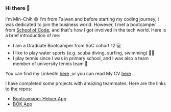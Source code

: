 ### Hi there 👋
I'm Min-Chih :smile:
I'm from Taiwan and before starting my coding journey, I was dedicated to join the business world. However, I met a bootcamper from [School of Code](https://www.schoolofcode.co.uk/), and that's how I got involved in the tech world. Here is a brief introduction of me:
- I am a Graduate Bootcamper from SoC cohort 12 :computer: 
- I like to play water sports (e.g. scuba diving, surfing, swimming) 🏊‍♀️
- I play tennis since I was in primary school, and I was also a team member of university tennis team 🎾
<span>
  
You can find my LinkedIn [here](https://www.linkedin.com/in/minchih-yang/) 
,or you can read My CV [here](https://drive.google.com/file/d/1V3q4TUYeSg3k_0O6zVKPzrbgg6yNDs_F/view?usp=sharing)
<span>

I have completed some projects with amazing teammates. Here are the links to the repos:
- [Bootcamaper Helper App](https://github.com/SchoolOfCode/w9_frontend-project-team-phoenix)
- [BÖK App](https://github.com/SchoolOfCode/final-project_front-end-hackson5)

<!--
**Min-Chih/min-chih** is a ✨ _special_ ✨ repository because its `README.md` (this file) appears on your GitHub profile.

Here are some ideas to get you started:

- 🔭 I’m currently working on ...
- 🌱 I’m currently learning ...
- 👯 I’m looking to collaborate on ...
- 🤔 I’m looking for help with ...
- 💬 Ask me about ...
- 📫 How to reach me: ...
- 😄 Pronouns: ...
- ⚡ Fun fact: ...
-->
